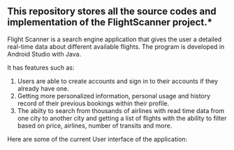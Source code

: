 **This repository stores all the source codes and implementation of the FlightScanner project.***
------------------------------------------------------------------------------------------------------
Flight Scanner is a search engine application that gives the user a detailed real-time data about different 
available flights. The program is developed in Android Studio with Java.

It has features such as:
1. Users are able to create accounts and sign in to their accounts if they already have one.
2. Getting more personalized information, personal usage and history record of their previous bookings within their profile.
3. The abilty to search from thousands of airlines with read time data from one city to another city and getting a list of flights with the ability to filter based on price, airlines, number of transits and more.


Here are some of the current User interface of the application:


